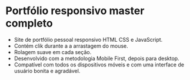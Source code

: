 # Portfólio responsivo master completo

- Site de portfólio pessoal responsivo HTML CSS e JavaScript.
- Contém clik durante a a arrastagem do mouse.
- Rolagem suave em cada seção.
- Desenvolvido com a metodologia Mobile First, depois para desktop.
- Compatível com todos os dispositivos móveis e com uma interface de usuário bonita e agradável.
